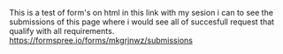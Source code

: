 This is a test of form's on html
in this link with my sesion i can to see the submissions of this page where i would see all of succesfull request that qualify with all requirements.
https://formspree.io/forms/mkgrjnwz/submissions